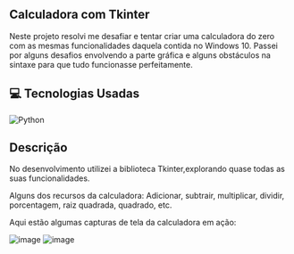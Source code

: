 ## Calculadora com Tkinter
Neste projeto resolvi me desafiar e tentar criar uma calculadora do zero com as mesmas funcionalidades daquela contida no Windows 10. Passei por alguns desafios envolvendo a parte gráfica e alguns obstáculos na sintaxe para que tudo funcionasse perfeitamente.

## 💻 Tecnologias Usadas

![Python](https://img.shields.io/badge/python-3670A0?style=for-the-badge&logo=python&logoColor=ffdd54)

## Descrição 
No desenvolvimento utilizei a biblioteca Tkinter,explorando quase todas as suas funcionalidades.

Alguns dos recursos da calculadora:
Adicionar, subtrair, multiplicar, dividir, porcentagem, raiz quadrada, quadrado, etc.

Aqui estão algumas capturas de tela da calculadora em ação:

![image](https://github.com/italomonte/calculator-in-python/assets/68883489/8198f9a1-2692-4627-8114-9379bc5b2831)   ![image](https://github.com/italomonte/calculator-in-python/assets/68883489/292f280f-8b12-45f7-bb9e-c187099e4b9f)

